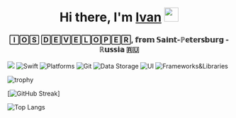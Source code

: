 <h1 align="center">Hi there, I'm <a href="https://" target="_blank">Ivan</a> 
<img src="https://github.com/blackcater/blackcater/raw/main/images/Hi.gif" height="32"/></h1>

<h3 align="center">🄸🄾🅂 🄳🄴🅅🄴🄻🄾🄿🄴🅁, 𝕗𝕣𝕠𝕞 𝕊𝕒𝕚𝕟𝕥-ℙ𝕖𝕥𝕖𝕣𝕤𝕓𝕦𝕣𝕘 - ℝ𝕦𝕤𝕤𝕚𝕒 🇷🇺</h3>

![](https://komarev.com/ghpvc/?username=Ivan-Biriukov) 
![Swift](https://img.shields.io/badge/Swift-orange?style=flat-square)
![Platforms](https://img.shields.io/badge/Platforms-iOS-yellowgreen?style=flat-square)
![Git](https://img.shields.io/badge/Git-Terminal_Xcode_Fork-yellowgreen?style=flat-square)
![Data Storage](https://img.shields.io/badge/Data_Storage-UserDefaults_Keychain_CoreData_Realm_FireStore-yellowgreen?style=flat-square)
![UI](https://img.shields.io/badge/UI-Storyboard_Xib_Code-yellowgreen?style=flat-square)
![Frameworks&Libraries](https://img.shields.io/badge/Frameworks&Libraries-UIKit-yellowgreen?style=flat-square)

![trophy](https://github-profile-trophy.vercel.app/?username=Ivan-Biriukov&margin-w=15&margin-h=15&&margin-w=15&title=Commits,PullRequest,Repositories&theme=onedark&column=3)

[![GitHub Streak](https://github-readme-streak-stats.herokuapp.com/?user=Ivan-Biriukov&theme=great-gatsby)]


![Top Langs](https://github-readme-stats.vercel.app/api/top-langs/?username=Ivan-Biriukov&layout=compact&theme=dark)


<!--
**Ivan-Biriukov/Ivan-Biriukov** is a ✨ _special_ ✨ repository because its `README.md` (this file) appears on your GitHub profile.

Here are some ideas to get you started:

- 🔭 I’m currently working on ...
- 🌱 I’m currently learning ...
- 👯 I’m looking to collaborate on ...
- 🤔 I’m looking for help with ...
- 💬 Ask me about ...
- 📫 How to reach me: ...
- 😄 Pronouns: ...
- ⚡ Fun fact: ...
-->
